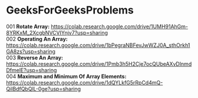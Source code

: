 # GeeksForGeeksProblems
001 **Rotate Array:** https://colab.research.google.com/drive/1UMH91AhGm-8YRKxM_2XcgbNVCVIYnjv7?usp=sharing <br>
002 **Operating An Array:** https://colab.research.google.com/drive/1bPegraNBFevJwWZJ0A_sthOrkh1GA8zs?usp=sharing <br>
003 **Reverse An Array:** https://colab.research.google.com/drive/1Pmb3h5H2Cje7ocQUbeAXvDlnmdDfmelE?usp=sharing <br>
004 **Maximum and Minimum Of Array Elements:** https://colab.research.google.com/drive/1dQYLkfG5rRpCd4mQ-QilBdfQbQlL-0ge?usp=sharing
